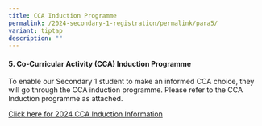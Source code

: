 ```yaml
---
title: CCA Induction Programme
permalink: /2024-secondary-1-registration/permalink/para5/
variant: tiptap
description: ""
---
```

<h4>5. Co-Curricular Activity (CCA) Induction Programme</h4><p>To enable our Secondary 1 student to make an informed CCA choice, they will go through the CCA induction programme. Please refer to the CCA Induction programme as attached.</p><p><a href="/files/Letter_to_parents_CCA_2024_induction.pdf" rel="noopener noreferrer nofollow" target="_blank">Click here for 2024 CCA Induction Information</a></p>